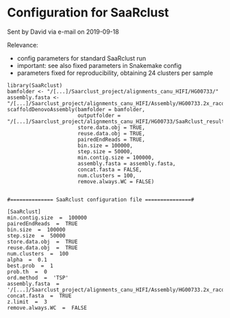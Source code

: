 # Configuration for SaaRclust

Sent by David via e-mail on 2019-09-18

Relevance:
  - config parameters for standard SaaRclust run
  - important: see also fixed parameters in Snakemake config
  - parameters fixed for reproducibility, obtaining 24 clusters per sample

```
library(SaaRclust)
bamfolder <- "/[...]/Saarclust_project/alignments_canu_HIFI/HG00733/"
assembly.fasta <- "/[...]/Saarclust_project/alignments_canu_HIFI/Assembly/HG00733.2x_racon.fasta"
scaffoldDenovoAssembly(bamfolder = bamfolder,
                       outputfolder = "/[...]/Saarclust_project/alignments_canu_HIFI/HG00733/SaaRclust_results",
                       store.data.obj = TRUE,
                       reuse.data.obj = TRUE,
                       pairedEndReads = TRUE,
                       bin.size = 100000,
                       step.size = 50000,
                       min.contig.size = 100000,
                       assembly.fasta = assembly.fasta,
                       concat.fasta = FALSE,
                       num.clusters = 100,
                       remove.always.WC = FALSE)


#============== SaaRclust configuration file ===============#

[SaaRclust]
min.contig.size  =  100000 
pairedEndReads  =  TRUE 
bin.size  =  100000
step.size  =  50000 
store.data.obj  =  TRUE 
reuse.data.obj  =  TRUE 
num.clusters  =  100 
alpha  =  0.1 
best.prob  =  1 
prob.th  =  0 
ord.method  =  'TSP' 
assembly.fasta  =  '/[...]/Saarclust_project/alignments_canu_HIFI/Assembly/HG00733.2x_racon.fasta' 
concat.fasta  =  TRUE 
z.limit  =  3 
remove.always.WC  =  FALSE 

```
